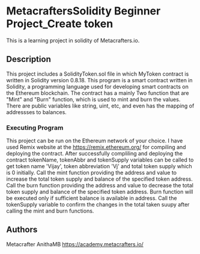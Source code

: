 # MetacraftersSolidity Beginner Project_Create token
This is a learning project in solidity of Metacrafters.io.

## Description
This project includes a SolidityToken.sol file in which MyToken contract is written in Solidity version 0.8.18. 
This program is a smart contract written in Solidity, a programming language used for developing smart contracts on the Ethereum blockchain. The contract has a mainly Two function that are "Mint" and "Burn" function, which is used to mint and burn the values. There are public variables like string, uint, etc, and even has the mapping of addressses to balances.

### Executing Program
This project can be run on the Ethereum network of your choice. I have used Remix website at the https://remix.ethereum.org/ for compiling and deploying the contract. After successfully compliling and deploying the contract tokenName, tokenAbbr and tokenSupply variables can be called to get token name 'Vijay', token abbreviation 'Vj' and total token supply which is 0 initially. Call the mint function providing the address and value to increase the total token supply and balance of the specified token address. Call the burn function providing the address and value to decrease the total token supply and balance of the specified token address. Burn function will be executed only if sufficient balance is available in address. Call the tokenSupply variable to confirm the changes in the total taken suupy after calling the mint and burn functions.

## Authors
Metacrafter AnithaMB
https://academy.metacrafters.io/
